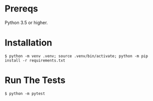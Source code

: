 # Prereqs
Python 3.5 or higher.

# Installation
`$ python -m venv .venv; source .venv/bin/activate; python -m pip install -r requirements.txt`

# Run The Tests
`$ python -m pytest`
